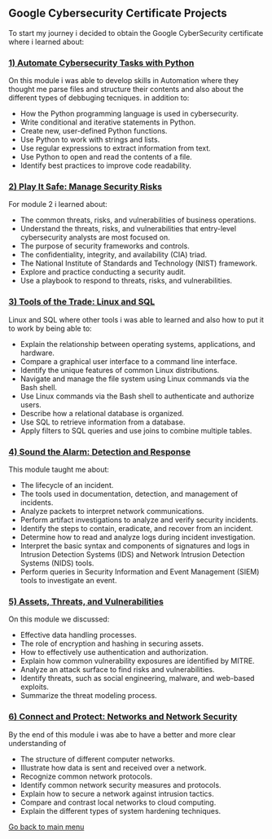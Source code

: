 ##  Google Cybersecurity Certificate Projects


To start my journey i decided to obtain the Google CyberSecurity certificate where i learned about:

### [1) Automate Cybersecurity Tasks with Python](./gcprojects/module7/README.html)<br/>

On this module i was able to develop skills in Automation where they thought me parse files and structure their contents and also about the different types of debbuging tecniques. in addition to:
- How the Python programming language is used in cybersecurity.
- Write conditional and iterative statements in Python.
- Create new, user-defined Python functions.
- Use Python to work with strings and lists.
- Use regular expressions to extract information from text.
- Use Python to open and read the contents of a file.
- Identify best practices to improve code readability.

### [2) Play It Safe: Manage Security Risks](./gcprojects/module2/README.html)<br/>

For module 2  i learned about: 

- The common threats, risks, and vulnerabilities of business operations.
- Understand the threats, risks, and vulnerabilities that entry-level cybersecurity analysts are most focused on.
- The purpose of security frameworks and controls.
- The confidentiality, integrity, and availability (CIA) triad.
- The National Institute of Standards and Technology (NIST) framework.
- Explore and practice conducting a security audit.
- Use a playbook to respond to threats, risks, and vulnerabilities.

### [3) Tools of the Trade: Linux and SQL](./gcprojects/ToolsoftheTradeLinuxandSQ.html)<br/>

Linux and SQL where other tools i was able to learned and also how to put it to work by being able to:

- Explain the relationship between operating systems, applications, and hardware.
- Compare a graphical user interface to a command line interface.
- Identify the unique features of common Linux distributions.
- Navigate and manage the file system using Linux commands via the Bash shell.
- Use Linux commands via the Bash shell to authenticate and authorize users.
- Describe how a relational database is organized.
- Use SQL to retrieve information from a database.
- Apply filters to SQL queries and use joins to combine multiple tables.

### [4) Sound the Alarm: Detection and Response](./gcprojects/SoundtheAlarmDetectionandResponse.html)<br/>

This module taught me about:
- The lifecycle of an incident.
- The tools used in documentation, detection, and management of incidents.
- Analyze packets to interpret network communications.
- Perform artifact investigations to analyze and verify security incidents.
- Identify the steps to contain, eradicate, and recover from an incident.
- Determine how to read and analyze logs during incident investigation.
- Interpret the basic syntax and components of signatures and logs in Intrusion Detection Systems (IDS) and Network Intrusion Detection Systems (NIDS) tools.
- Perform queries in Security Information and Event Management (SIEM) tools to investigate an event.


### [5) Assets, Threats, and Vulnerabilities](./gcprojects/Assets,Threats,andVulnerabilities.html)<br/>

On this module we discussed:
- Effective data handling processes.
- The role of encryption and hashing in securing assets.
- How to effectively use authentication and authorization. 
- Explain how common vulnerability exposures are identified by MITRE.
- Analyze an attack surface to find risks and vulnerabilities.
- Identify threats, such as social engineering, malware, and web-based exploits.
- Summarize the threat modeling process.


### [6) Connect and Protect: Networks and Network Security](./gcprojects/NetworksandNetworkSecurity.html)<br/>

By the end of this module i was abe to have a better and more clear understanding of 

- The structure of different computer networks.
- Illustrate how data is sent and received over a network.
- Recognize common network protocols.
- Identify common network security measures and protocols.
- Explain how to secure a network against intrusion tactics.
- Compare and contrast local networks to cloud computing.
- Explain the different types of system hardening techniques.


[Go back to main menu](./)
